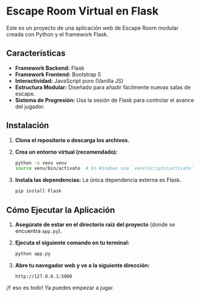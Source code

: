 # Escape Room Virtual en Flask

Este es un proyecto de una aplicación web de Escape Room modular creada con Python y el framework Flask.

## Características

- **Framework Backend:** Flask
- **Framework Frontend:** Bootstrap 5
- **Interactividad:** JavaScript puro (Vanilla JS)
- **Estructura Modular:** Diseñado para añadir fácilmente nuevas salas de escape.
- **Sistema de Progresión:** Usa la sesión de Flask para controlar el avance del jugador.

## Instalación

1.  **Clona el repositorio o descarga los archivos.**

2.  **Crea un entorno virtual (recomendado):**
    ```bash
    python -m venv venv
    source venv/bin/activate  # En Windows usa `venv\Scripts\activate`
    ```

3.  **Instala las dependencias:**
    La única dependencia externa es Flask.
    ```bash
    pip install Flask
    ```

## Cómo Ejecutar la Aplicación

1.  **Asegúrate de estar en el directorio raíz del proyecto** (donde se encuentra `app.py`).

2.  **Ejecuta el siguiente comando en tu terminal:**
    ```bash
    python app.py
    ```

3.  **Abre tu navegador web y ve a la siguiente dirección:**
    ```
    http://127.0.0.1:5000
    ```

¡Y eso es todo! Ya puedes empezar a jugar.